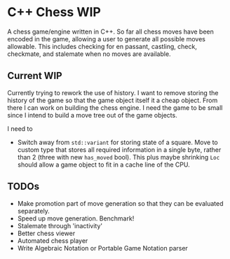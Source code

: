 # C++ Chess WIP

A chess game/engine written in C++. So far all chess moves have been encoded in the game, allowing a user to generate
all possible moves allowable. This includes checking for en passant, castling, check, checkmate, and stalemate when no
moves are available.

## Current WIP

Currently trying to rework the use of history. I want to remove storing the history of the game so that the game object
itself it a cheap object. From there I can work on building the chess engine. I need the game to be small since I intend
to build a move tree out of the game objects.
 
I need to
* Switch away from `std::variant` for storing state of a square. Move to custom type that stores all required
information in a single byte, rather than 2 (three with new `has_moved` bool). This plus maybe shrinking `Loc` should
allow a game object to fit in a cache line of the CPU.

## TODOs

* Make promotion part of move generation so that they can be evaluated separately.
* Speed up move generation. Benchmark!
* Stalemate through 'inactivity'
* Better chess viewer
* Automated chess player
* Write Algebraic Notation or Portable Game Notation parser

